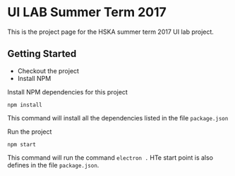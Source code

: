# UI LAB Summer Term 2017

This is the project page for the HSKA summer term 2017 UI lab project.

## Getting Started

- Checkout the project
- Install NPM

Install NPM dependencies for this project

```
npm install
```

This command will install all the dependencies listed in the file `package.json`

Run the project

```
npm start
```

This command will run the command `electron .` HTe start point is also defines in the file `package.json`.


